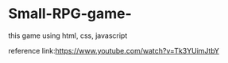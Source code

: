 # Small-RPG-game-
this game using html, css, javascript

reference link:https://www.youtube.com/watch?v=Tk3YUimJtbY
